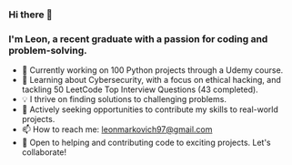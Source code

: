 ### Hi there 👋
### I'm Leon, a recent graduate with a passion for coding and problem-solving.
- 🔭 Currently working on 100 Python projects through a Udemy course.
- 🌱 Learning about Cybersecurity, with a focus on ethical hacking, and tackling 50 LeetCode Top Interview Questions (43 completed).
- 💡 I thrive on finding solutions to challenging problems.
- 💼 Actively seeking opportunities to contribute my skills to real-world projects.
- 📫 How to reach me: leonmarkovich97@gmail.com
- 💬 Open to helping and contributing code to exciting projects. Let's collaborate!

